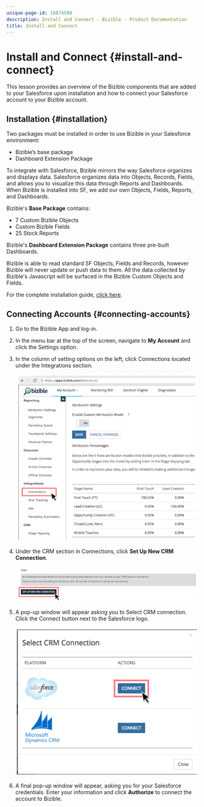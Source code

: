 ```yaml
---
unique-page-id: 18874580
description: Install and Connect - Bizible - Product Documentation
title: Install and Connect
---
```


# Install and Connect {#install-and-connect}

This lesson provides an overview of the Bizible components that are added to your Salesforce upon installation and how to connect your Salesforce account to your Bizible account.

## Installation {#installation}

Two packages must be installed in order to use Bizible in your Salesforce environment:

* Bizible’s base package
* Dashboard Extension Package

To integrate with Salesforce, Bizible mirrors the way Salesforce organizes and displays data. Salesforce organizes data into Objects, Records, Fields, and allows you to visualize this data through Reports and Dashboards. When Bizible is installed into SF, we add our own Objects, Fields, Reports, and Dashboards.

Bizible's **Base Package** contains:

* 7 Custom Bizible Objects
* Custom Bizible Fields
* 25 Stock Reports

Bizible's **Dashboard Extension Package** contains three pre-built Dashboards.

Bizible is able to read standard SF Objects, Fields and Records, however Bizible will never update or push data to them. All the data collected by Bizible's Javascript will be surfaced in the Bizible Custom Objects and Fields.

For the complete installation guide, [click here](/help/configuration-and-setup/bizible-and-salesforce/bizible-installation-guide.md).

## Connecting Accounts {#connecting-accounts}

1. Go to the Bizible App and log-in.

1. In the menu bar at the top of the screen, navigate to **My Account** and  click the Settings option.

1. In the column of setting options on the left, click Connections located under the Integrations section.

   ![](assets/1.png)

1. Under the CRM section in Connections, click **Set Up New CRM Connection**.

   ![](assets/2.png)

1. A pop-up window will appear asking you to Select CRM connection. Click the Connect button next to the Salesforce logo.

   ![](assets/3.png)

1. A final pop-up window will appear, asking you for your Salesforce credentials. Enter your information and click **Authorize** to connect the account to Bizible.
